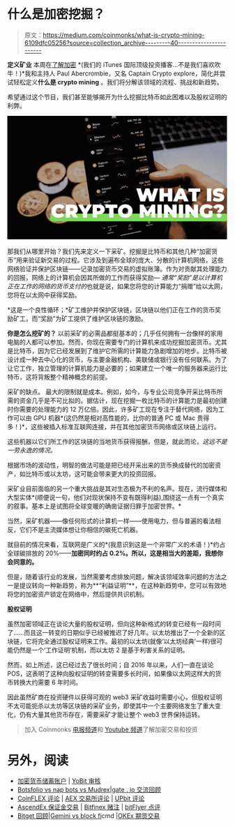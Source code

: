 # 什么是加密挖掘？

> 原文：<https://medium.com/coinmonks/what-is-crypto-mining-6109dfc05256?source=collection_archive---------40----------------------->

**定义矿业** 本周在[了解加密](https://tinyurl.com/whatiscryptomining) *(我们的 iTunes 国际顶级投资播客…不是我们喜欢吹牛！)*我和主持人 Paul Abercrombie，又名 Captain Crypto explore，简化并尝试轻松定义**什么是 crypto mining** 。我们将分解该领域的流程、挑战和新趋势。

希望通过这个节目，我们甚至能够揭开为什么挖掘比特币如此困难以及股权证明的利弊。

![](img/aff30aa82d4ae25696fe1e7328455386.png)

那我们从哪里开始？我们先来定义一下采矿。挖掘是比特币和其他几种“加密货币”用来验证新交易的过程。它涉及到遍布全球的庞大、分散的计算机网络，这些网络验证并保护区块链——记录加密货币交易的虚拟账簿。作为对贡献其处理能力的回报，网络上的计算机会因其所做的工作而获得奖励— *通常“奖励”是以计算机正在工作的网络的货币支付的*也就是说，如果您将您的计算能力“捐赠”给以太网，您将在以太网中获得奖励。

*这是一个良性循环；*矿工维护并保护区块链，区块链以他们正在工作的货币奖励矿工，而“奖励”为矿工提供了维护区块链的激励。

**你是怎么挖矿的？** 以前采矿的必需品都挺基本的；几乎任何拥有一台像样的家用电脑的人都可以参加。然而，你现在需要专门的计算机来成功挖掘加密货币。尤其是比特币，因为它已经发展到了维护它所需的计算能力急剧增加的地步。比特币被设计成一种去中心化的货币，与主要金融机构、美联储或银行没有任何联系。为了让它工作，独立管理的计算机能力是必要的；如果建立一个唯一的服务器来运行比特币，这将背叛整个精神概念的前提。

采矿的缺点。
最大的限制就是成本。例如，如今，与专业公司竞争开采比特币所需的资金几乎是不可比拟的。据估计，现在挖掘一枚比特币的计算能力是最初创建时你需要的处理能力的 12 万亿倍。因此，许多矿工现在专注于替代网络，因为工作可以由 GPU 机器*(这仍然是相对高性能的，比你的普通 PC 或 Mac 贵得多！)*，这些被插入标准互联网连接，并在其他加密货币网络或区块链上运行。

这些机器以它们所工作的区块链的当地货币获得报酬，但是，就此而论，*这远不是一劳永逸的情况。*

根据市场的波动性，明智的做法可能是把已经开采出来的货币换成替代的加密资产，如比特币或以太坊，这可能会带来更大的投资回报。

采矿业目前面临的另一个重大挑战是其对生态极为不利的名声。现在，流行媒体和大型实体*(顺便说一句，他们对现状保持不变有既得利益),围绕这一点有一个真实的叙事。基本上是试图将全球变暖的确凿证据归罪于加密世界。*

当然，采矿机器——像任何形式的计算机一样——使用电力，但与普遍的看法相反，它们不是主流媒体想让你相信的碳死亡机器。

就目前的情况来看，互联网是广义的*(我意识到这是一个非常广义的术语！)*约占全球碳排放的 20%——**加密同时约占 0.2%。所以，这是相当大的差距，我想你会同意的。**

但是，随着该行业的发展，当然需要考虑排放问题，解决该领域效率问题的方法之一是提议转向一种新趋势，称为**“利益证明”**，在这种新趋势中，您可以有效地将您的加密资产锁定在网络中，然后提供共识机制。

**股权证明**

虽然加密领域正在谈论大量的股权证明，但向这种新格式的转变已经有一段时间了……而且这一转变的日期似乎已经被推迟了好几年。以太坊推出了一个全新的区块链，它将完全通过股权证明来工作。最初的以太坊(就像‘以太坊经典’一样)很可能仍然是一个‘工作证明’机制，而以太坊 2 是基于利害关系的证明。

然而，如上所述，这已经过去了很长时间；自 2016 年以来，人们一直在谈论 POS，这表明了这种向股权证明的转变需要多长时间，如果像以太网这样大的货币转换大约需要 6 年时间。

因此虽然矿商在投资硬件以获得可观的 web3 采矿收益时需要小心，但股权证明不太可能扼杀以太坊等区块链的采矿业务，即使其中一个主要网络发生了重大变化，仍有大量其他货币存在，需要采矿才能让整个 web3 世界保持运转。

> 加入 Coinmonks [电报频道](https://t.me/coincodecap)和 [Youtube 频道](https://www.youtube.com/c/coinmonks/videos)了解加密交易和投资

# 另外，阅读

*   [加密货币储蓄账户](/coinmonks/cryptocurrency-savings-accounts-be3bc0feffbf) | [YoBit 审核](/coinmonks/yobit-review-175464162c62)
*   [Botsfolio vs nap bots vs Mudrex](/coinmonks/botsfolio-vs-napbots-vs-mudrex-c81344970c02)|[gate . io 交流回顾](/coinmonks/gate-io-exchange-review-61bf87b7078f)
*   [CoinFLEX 评论](https://coincodecap.com/coinflex-review) | [AEX 交易所评论](https://coincodecap.com/aex-exchange-review) | [UPbit 评论](https://coincodecap.com/upbit-review)
*   [AscendEx 保证金交易](https://coincodecap.com/ascendex-margin-trading) | [Bitfinex 赌注](https://coincodecap.com/bitfinex-staking) | [bitFlyer 点评](https://coincodecap.com/bitflyer-review)
*   [Bitget 回顾](https://coincodecap.com/bitget-review)|[Gemini vs block fi](https://coincodecap.com/gemini-vs-blockfi)cmd |[OKEx 期货交易](https://coincodecap.com/okex-futures-trading)